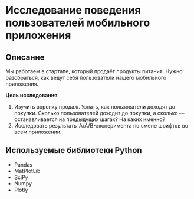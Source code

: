 # Исследование поведения пользователей мобильного приложения

## Описание
Мы работаем в стартапе, который продаёт продукты питания. Нужно разобраться, как ведут себя пользователи нашего мобильного приложения.

**Цель исследования**:

1. Изучить воронку продаж. Узнать, как пользователи доходят до покупки. Сколько пользователей доходит до покупки, а сколько — останавливается на предыдущих шагах? На каких именно?
3. Исследовать результаты A/A/B-эксперимента по смене шрифтов во всем приложении.

## Используемые библиотеки Python
* Pandas
* MatPlotLib
* SciPy
* Numpy
* Plotly

